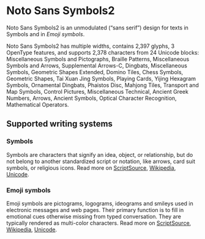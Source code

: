 
# Noto Sans Symbols2

Noto Sans Symbols2 is an unmodulated (“sans serif”) design for texts in Symbols and in _Emoji symbols_. 

Noto Sans Symbols2 has multiple widths, contains 2,397 glyphs, 3 OpenType features, and supports 2,378 characters from 24 Unicode blocks: Miscellaneous Symbols and Pictographs, Braille Patterns, Miscellaneous Symbols and Arrows, Supplemental Arrows-C, Dingbats, Miscellaneous Symbols, Geometric Shapes Extended, Domino Tiles, Chess Symbols, Geometric Shapes, Tai Xuan Jing Symbols, Playing Cards, Yijing Hexagram Symbols, Ornamental Dingbats, Phaistos Disc, Mahjong Tiles, Transport and Map Symbols, Control Pictures, Miscellaneous Technical, Ancient Greek Numbers, Arrows, Ancient Symbols, Optical Character Recognition, Mathematical Operators.


## Supported writing systems


### Symbols

Symbols are characters that signify an idea, object, or relationship, but do not belong to another standardized script or notation, like arrows, card suit symbols, or religious icons. Read more on [ScriptSource](https://scriptsource.org/scr/Zsym), [Wikipedia](https://en.wikipedia.org/wiki/ISO_15924:Zsym), [Unicode](https://www.unicode.org/versions/Unicode13.0.0/ch22.pdf#G14025).


### Emoji symbols

Emoji symbols are pictograms, logograms, ideograms and smileys used in electronic messages and web pages. Their primary function is to fill in emotional cues otherwise missing from typed conversation. They are typically rendered as multi-color characters. Read more on [ScriptSource](https://scriptsource.org/scr/Zsye), [Wikipedia](https://en.wikipedia.org/wiki/ISO_15924:Zsye), [Unicode](https://www.unicode.org/versions/Unicode13.0.0/ch22.pdf#G12367).

